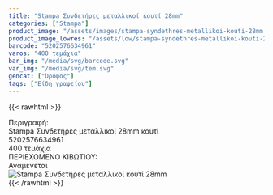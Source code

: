 ```yaml
---
title: "Stampa Συνδετήρες μεταλλικοί κουτί 28mm"
categories: ["Stampa"]
product_image: "/assets/images/stampa-syndethres-metallikoi-kouti-28mm.jpg"
product_image_lowres: "/assets/low/stampa-syndethres-metallikoi-kouti-28mm.jpg"
barcode: "5202576634961"
varos: "400 τεμάχια"
bar_img: "/media/svg/barcode.svg"
var_img: "/media/svg/tem.svg"
gencat: ["Όροφος"]
tags: ["Είδη γραφείου"]
---
```

{{< rawhtml >}}

<div class="sload688"><div class="product"><div id="sistatika">Περιγραφή:</div><div class="alltext">Stampa Συνδετήρες μεταλλικοί 28mm κουτί</div><div id="barcode"><div id="barimage1"></div><span id="bartext">5202576634961</span></div><div id="varos"><div id="temimg"></div><span id="varostext">400 τεμάχια</span></div><div id="kivotio">ΠΕΡΙΕΧΟΜΕΝΟ ΚΙΒΩΤΙΟΥ:<br>Αναμένεται</div><div class="pimg"><img alt="Stampa Συνδετήρες μεταλλικοί κουτί 28mm" title="Stampa Συνδετήρες μεταλλικοί κουτί 28mm" src="/assets/images/stampa-syndethres-metallikoi-kouti-28mm.jpg"></div></div></div>
{{< /rawhtml >}}


